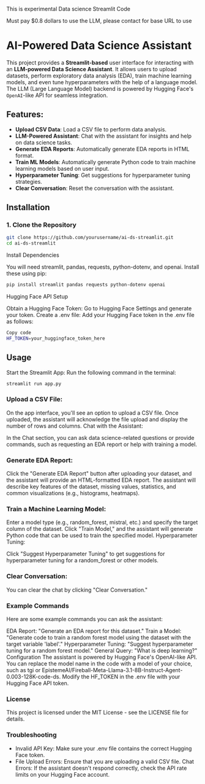This is experimental Data science Streamlit Code

Must pay $0.8 dollars to use the LLM, please contact for base URL to use


# AI-Powered Data Science Assistant

This project provides a **Streamlit-based** user interface for interacting with an **LLM-powered Data Science Assistant**. It allows users to upload datasets, perform exploratory data analysis (EDA), train machine learning models, and even tune hyperparameters with the help of a language model. The LLM (Large Language Model) backend is powered by Hugging Face's `OpenAI`-like API for seamless integration.

## Features:
- **Upload CSV Data**: Load a CSV file to perform data analysis.
- **LLM-Powered Assistant**: Chat with the assistant for insights and help on data science tasks.
- **Generate EDA Reports**: Automatically generate EDA reports in HTML format.
- **Train ML Models**: Automatically generate Python code to train machine learning models based on user input.
- **Hyperparameter Tuning**: Get suggestions for hyperparameter tuning strategies.
- **Clear Conversation**: Reset the conversation with the assistant.

## Installation

### 1. Clone the Repository

```bash
git clone https://github.com/yourusername/ai-ds-streamlit.git
cd ai-ds-streamlit
```

Install Dependencies

You will need streamlit, pandas, requests, python-dotenv, and openai. Install these using pip:

```bash
pip install streamlit pandas requests python-dotenv openai
```

Hugging Face API Setup

Obtain a Hugging Face Token:
Go to Hugging Face Settings and generate your token.
Create a .env file:
Add your Hugging Face token in the .env file as follows:

```bash
Copy code
HF_TOKEN=your_huggingface_token_here
```

## Usage
Start the Streamlit App: Run the following command in the terminal:

```bash
streamlit run app.py
```

### Upload a CSV File:

On the app interface, you'll see an option to upload a CSV file.
Once uploaded, the assistant will acknowledge the file upload and display the number of rows and columns.
Chat with the Assistant:

In the Chat section, you can ask data science-related questions or provide commands, such as requesting an EDA report or help with training a model.

### Generate EDA Report:

Click the "Generate EDA Report" button after uploading your dataset, and the assistant will provide an HTML-formatted EDA report.
The assistant will describe key features of the dataset, missing values, statistics, and common visualizations (e.g., histograms, heatmaps).

### Train a Machine Learning Model:

Enter a model type (e.g., random_forest, mistral, etc.) and specify the target column of the dataset.
Click "Train Model," and the assistant will generate Python code that can be used to train the specified model.
Hyperparameter Tuning:

Click "Suggest Hyperparameter Tuning" to get suggestions for hyperparameter tuning for a random_forest or other models.

### Clear Conversation:
You can clear the chat by clicking "Clear Conversation."


### Example Commands
Here are some example commands you can ask the assistant:

EDA Report: "Generate an EDA report for this dataset."
Train a Model: "Generate code to train a random forest model using the dataset with the target variable 'label'."
Hyperparameter Tuning: "Suggest hyperparameter tuning for a random forest model."
General Query: "What is deep learning?"
Configuration
The assistant is powered by Hugging Face's OpenAI-like API. You can replace the model name in the code with a model of your choice, such as tgi or EpistemeAI/Fireball-Meta-Llama-3.1-8B-Instruct-Agent-0.003-128K-code-ds.
Modify the HF_TOKEN in the .env file with your Hugging Face API token.

### License
This project is licensed under the MIT License - see the LICENSE file for details.

### Troubleshooting
- Invalid API Key: Make sure your .env file contains the correct Hugging Face token.
- File Upload Errors: Ensure that you are uploading a valid CSV file.
Chat Errors: If the assistant doesn't respond correctly, check the API rate limits on your Hugging Face account.
